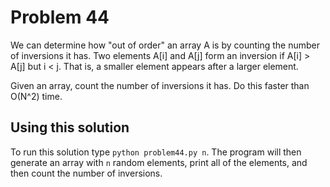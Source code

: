 # Problem 44
We can determine how "out of order" an array A is by counting the number 
of inversions it has. Two elements A[i] and A[j] form an inversion if 
A[i] > A[j] but i < j. That is, a smaller element appears after a 
larger element.

Given an array, count the number of inversions it has. Do this faster 
than O(N^2) time.

## Using this solution
To run this solution type `python problem44.py n`. The program will then 
generate an array with `n` random elements, print all of the elements, and
then count the number of inversions.
